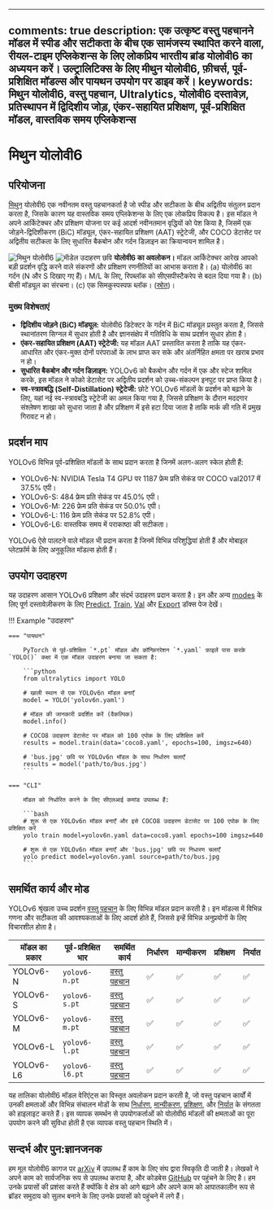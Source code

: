 ______________________________________________________________________

## comments: true description: एक उत्कृष्ट वस्तु पहचानने मॉडल में स्पीड और सटीकता के बीच एक सामंजस्य स्थापित करने वाला, रीयल-टाइम एप्लिकेशन्स के लिए लोकप्रिय भारतीय ब्रांड योलोवी6 का अध्ययन करें। उल्ट्रालिटिक्स के लिए मीथुन योलोवी6, फ़ीचर्स, पूर्व-प्रशिक्षित मॉडल्स और पायथन उपयोग पर डाइव करें। keywords: मिथुन योलोवी6, वस्तु पहचान, Ultralytics, योलोवी6 दस्तावेज़, प्रतिस्थापन में द्विदिशीय जोड़, एंकर-सहायित प्रशिक्षण, पूर्व-प्रशिक्षित मॉडल, वास्तविक समय एप्लिकेशन्स

# मिथुन योलोवी6

## परियोजना

[मिथुन](https://about.meituan.com/) योलोवी6 एक नवीनतम वस्तु पहचानकर्ता है जो स्पीड और सटीकता के बीच अद्वितीय संतुलन प्रदान करता है, जिसके कारण यह वास्तविक समय एप्लिकेशन्स के लिए एक लोकप्रिय विकल्प है। इस मॉडल ने अपने आर्किटेक्चर और प्रशिक्षण योजना पर कई आदर्श नवीनतमान वृद्धियों को पेश किया है, जिसमें एक जोड़ने-द्विदिशीकरण (BiC) मॉड्यूल, एंकर-सहायित प्रशिक्षण (AAT) स्ट्रेटेजी, और COCO डेटासेट पर अद्वितीय सटीकता के लिए सुधारित बैकबोन और गर्दन डिज़ाइन का क्रियान्वयन शामिल है।

![मिथुन योलोवी6](https://user-images.githubusercontent.com/26833433/240750495-4da954ce-8b3b-41c4-8afd-ddb74361d3c2.png) ![माॅडेल उदाहरण छवि](https://user-images.githubusercontent.com/26833433/240750557-3e9ec4f0-0598-49a8-83ea-f33c91eb6d68.png) **योलोवी6 का अवलोकन।** मॉडल आर्किटेक्चर आरेख आपको बड़ी प्रदर्शन वृद्धि करने वाले संकरणों और प्रशिक्षण रणनीतियों का आभास कराता है। (a) योलोवी6 का गर्दन (N और S दिखाए गए हैं)। M/L के लिए, रिपब्लॉक को सीएसपीस्टैकरेप से बदल दिया गया है। (b) बीसी मॉड्यूल का संरचना। (c) एक सिमकुस्पस्पफ ब्लॉक। ([स्रोत](https://arxiv.org/pdf/2301.05586.pdf))।

### मुख्य विशेषताएं

- **द्विदिशीय जोड़ने (BiC) मॉड्यूल:** योलोवी6 डिटेक्टर के गर्दन में BiC मॉड्यूल प्रस्तुत करता है, जिससे स्थानांतरण सिग्नल में सुधार होती है और ज्ञानसंक्षेप में गतिविधि के साथ प्रदर्शन सुधार होता है।
- **एंकर-सहायित प्रशिक्षण (AAT) स्ट्रेटेजी:** यह मॉडल AAT प्रस्तावित करता है ताकि यह एंकर-आधारित और एंकर-मुक्त दोनों परंपराओं के लाभ प्राप्त कर सके और अंतर्निहित क्षमता पर खराब प्रभाव न हो।
- **सुधारित बैकबोन और गर्दन डिज़ाइन:** YOLOv6 को बैकबोन और गर्दन में एक और स्टेज शामिल करके, इस मॉडल ने कोको डेटासेट पर अद्वितीय प्रदर्शन को उच्च-संकल्पन इनपुट पर प्राप्त किया है।
- **स्व-स्त्रावबद्धि (Self-Distillation) स्ट्रेटेजी:** छोटे YOLOv6 मॉडलों के प्रदर्शन को बढ़ाने के लिए, यहां नई स्व-स्त्रावबद्धि स्ट्रेटेजी का अमल किया गया है, जिससे प्रशिक्षण के दौरान मददगार संश्लेषण शाखा को सुधारा जाता है और प्रशिक्षण में इसे हटा दिया जाता है ताकि मार्क की गति में प्रमुख गिरावट न हो।

## प्रदर्शन माप

YOLOv6 विभिन्न पूर्व-प्रशिक्षित मॉडलों के साथ प्रदान करता है जिनमें अलग-अलग स्केल होती हैं:

- YOLOv6-N: NVIDIA Tesla T4 GPU पर 1187 फ्रेम प्रति सेकंड पर COCO val2017 में 37.5% एपी।
- YOLOv6-S: 484 फ्रेम प्रति सेकंड पर 45.0% एपी।
- YOLOv6-M: 226 फ्रेम प्रति सेकंड पर 50.0% एपी।
- YOLOv6-L: 116 फ्रेम प्रति सेकंड पर 52.8% एपी।
- YOLOv6-L6: वास्तविक समय में पराकाष्ठा की सटीकता।

YOLOv6 ऐसे पालटने वाले मॉडल भी प्रदान करता है जिनमें विभिन्न परिशुद्धियां होती हैं और मोबाइल प्लेटफ़ॉर्म के लिए अनुकूलित मॉडल्स होती हैं।

## उपयोग उदाहरण

यह उदाहरण आसान YOLOv6 प्रशिक्षण और संदर्भ उदाहरण प्रदान करता है। इन और अन्य [modes](../modes/index.md) के लिए पूर्ण दस्तावेज़ीकरण के लिए [Predict](../modes/predict.md), [Train](../modes/train.md), [Val](../modes/val.md) और [Export](../modes/export.md) डॉक्स पेज देखें।

!!! Example "उदाहरण"

````
=== "पायथन"

    PyTorch से पूर्व-प्रशिक्षित `*.pt` मॉडल और कॉन्फ़िगरेशन `*.yaml` फ़ाइलें पास करके `YOLO()` कक्षा में एक मॉडल उदाहरण बनाया जा सकता है:

    ```python
    from ultralytics import YOLO

    # खाली स्थान से एक YOLOv6n मॉडल बनाएँ
    model = YOLO('yolov6n.yaml')

    # मॉडल की जानकारी प्रदर्शित करें (वैकल्पिक)
    model.info()

    # COCO8 उदाहरण डेटासेट पर मॉडल को 100 एपोक के लिए प्रशिक्षित करें
    results = model.train(data='coco8.yaml', epochs=100, imgsz=640)

    # 'bus.jpg' छवि पर YOLOv6n मॉडल के साथ निर्धारण चलाएँ
    results = model('path/to/bus.jpg')
    ```

=== "CLI"

    मॉडल को निर्धारित करने के लिए सीएलआई कमांड उपलब्ध हैं:

    ```bash
    # शुरू से एक YOLOv6n मॉडल बनाएँ और इसे COCO8 उदाहरण डेटासेट पर 100 एपोक के लिए प्रशिक्षित करें
    yolo train model=yolov6n.yaml data=coco8.yaml epochs=100 imgsz=640

    # शुरू से एक YOLOv6n मॉडल बनाएँ और 'bus.jpg' छवि पर निधारण चलाएँ
    yolo predict model=yolov6n.yaml source=path/to/bus.jpg
    ```
````

## समर्थित कार्य और मोड

YOLOv6 श्रृंखला उच्च प्रदर्शन [वस्तु पहचान](../tasks/detect.md) के लिए विभिन्न मॉडल प्रदान करती है। इन मॉडल्स में विभिन्न गणना और सटीकता की आवश्यकताओं के लिए आदर्श होते हैं, जिससे इन्हें विभिन्न अनुप्रयोगों के लिए विचारशील होता है।

| मॉडल का प्रकार | पूर्व-प्रशिक्षित भार | समर्थित कार्य                     | निर्धारण | मान्यीकरण | प्रशिक्षण | निर्यात |
| -------------- | -------------------- | --------------------------------- | -------- | --------- | --------- | ------- |
| YOLOv6-N       | `yolov6-n.pt`        | [वस्तु पहचान](../tasks/detect.md) | ✅        | ✅         | ✅         | ✅       |
| YOLOv6-S       | `yolov6-s.pt`        | [वस्तु पहचान](../tasks/detect.md) | ✅        | ✅         | ✅         | ✅       |
| YOLOv6-M       | `yolov6-m.pt`        | [वस्तु पहचान](../tasks/detect.md) | ✅        | ✅         | ✅         | ✅       |
| YOLOv6-L       | `yolov6-l.pt`        | [वस्तु पहचान](../tasks/detect.md) | ✅        | ✅         | ✅         | ✅       |
| YOLOv6-L6      | `yolov6-l6.pt`       | [वस्तु पहचान](../tasks/detect.md) | ✅        | ✅         | ✅         | ✅       |

यह तालिका योलोवी6 मॉडल वेरिएंट्स का विस्तृत अवलोकन प्रदान करती है, जो वस्तु पहचान कार्यों में उनकी क्षमताओं और विभिन्न संचालन मोडों के साथ [निर्धारण](../modes/predict.md), [मान्यीकरण](../modes/val.md), [प्रशिक्षण](../modes/train.md), और [निर्यात](../modes/export.md) के संगतता को हाइलाइट करते हैं। इस व्यापक समर्थन से उपयोगकर्ताओं को योलोवी6 मॉडलों की क्षमताओं का पूरा उपयोग करने की सुविधा होती है एक व्यापक वस्तु पहचान स्थिति में।

## सन्दर्भ और पुन:ज्ञानजनक

हम मूल योलोवी6 कागज पर [arXiv](https://arxiv.org/abs/2301.05586) में उपलब्ध हैं काम के लिए संघ द्वारा स्विकृति दी जाती है। लेखकों ने अपने काम को सार्वजनिक रूप से उपलब्ध कराया है, और कोडबेस [GitHub](https://github.com/meituan/YOLOv6) पर पहुंचने के लिए है। हम उनके प्रयासों की प्रशंसा करते हैं क्योंकि वे क्षेत्र को आगे बढ़ाने और अपने काम को आपातकालीन रूप से ब्रॉडर समुदाय को सुलभ बनाने के लिए उनके प्रयासों को पहुंचने में लगे हैं।
